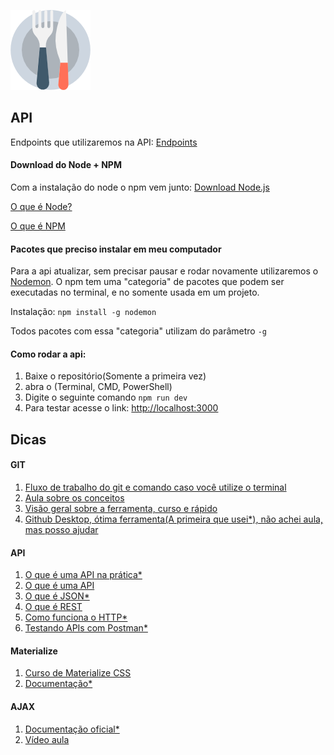 ![Logo](Imagens/food.png "Logo")

## API

Endpoints que utilizaremos na API: [Endpoints](Endpoints.md)

#### Download do Node + NPM
Com a instalação do node o npm vem junto: [Download Node.js](https://nodejs.org/en/)

[O que é Node?](https://pt.stackoverflow.com/questions/157034/o-que-%C3%A9-o-npm-e-o-node)

[O que é NPM](http://nodebr.com/o-que-e-a-npm-do-nodejs/)


#### Pacotes que preciso instalar em meu computador
Para a api atualizar, sem precisar pausar e rodar novamente utilizaremos o [Nodemon](https://nodemon.io/).
O npm tem uma "categoria" de pacotes que podem ser executadas no terminal, e no somente usada em um projeto.

Instalação: `npm install -g nodemon`

Todos pacotes com essa "categoria" utilizam do parâmetro `-g`

#### Como rodar a api:
1. Baixe o repositório(Somente a primeira vez)
1. abra o (Terminal, CMD, PowerShell)
1. Digite o seguinte comando `npm run dev`
1. Para testar acesse o link: [http://localhost:3000](http://localhost:3000)


## Dicas

#### GIT
1. [Fluxo de trabalho do git e comando caso você utilize o terminal](https://rogerdudler.github.io/git-guide/index.pt_BR.html)
1. [Aula sobre os conceitos](https://www.youtube.com/watch?v=UMhskLXJuq4)
1. [Visão geral sobre a ferramenta, curso e rápido](https://www.youtube.com/watch?v=P4BNi_yPehc)
1. [Github Desktop, ótima ferramenta(A primeira que usei*), não achei aula, mas posso ajudar](https://desktop.github.com/)

#### API 
1. [O que é uma API na prática*](https://www.youtube.com/watch?v=3LHSyha0xN0)
1. [O que é uma API](https://www.youtube.com/watch?v=vGuqKIRWosk)
1. [O que é JSON*](https://www.youtube.com/watch?v=P81dE-tkaaA)
1. [O que é REST](https://www.youtube.com/watch?v=S7MduKwvVGk)
1. [Como funciona o HTTP*](https://www.youtube.com/watch?v=fhAXgcD21iE)
1. [Testando APIs com Postman*](https://www.youtube.com/watch?v=vlp26tYAZPo)

#### Materialize
1. [Curso de Materialize CSS](https://www.nodestudio.com.br/curso/curso-de-materialize-css)
1. [Documentação*](https://materializecss.com/)

#### AJAX

1. [Documentação oficial*](https://developer.mozilla.org/pt-BR/docs/Web/Guide/AJAX/Getting_Started)
1. [Vídeo aula](https://www.youtube.com/watch?v=il0Dog9Y4xs)

